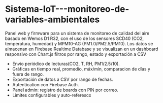 # Sistema-IoT---monitoreo-de-variables-ambientales
Panel web y firmware para un sistema de monitoreo de calidad del aire basado en Wemos D1 R32, con el uso de los sensores SCD40 (CO2, temperatura, humedad) y MPM10-AG (PM1.0/PM2.5/PM10). Los datos se almacenan en Firebase Realtime Database y se visualizan en un dashboard responsivo con Chart.js filtros por rango, estado y exportación a CSV

- Envío periódico de lecturas(CO2, T, RH, PM1/2.5/10).
- Gráficas en tiempo real, promedio, máx/mín, comparacion de días y fuera de rango.
- Exportación de datos a CSV por rango de fechas.
- Autentication con Firebase Auth.
- Panel admin: registro de boards con PIN por correo.
- Limites configurables y auto-referesco

